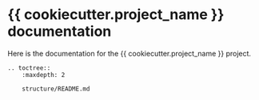 # {{ cookiecutter.project_name }} documentation

Here is the documentation for the {{ cookiecutter.project_name }} project.

```eval_rst
.. toctree::
    :maxdepth: 2
    
    structure/README.md

```
